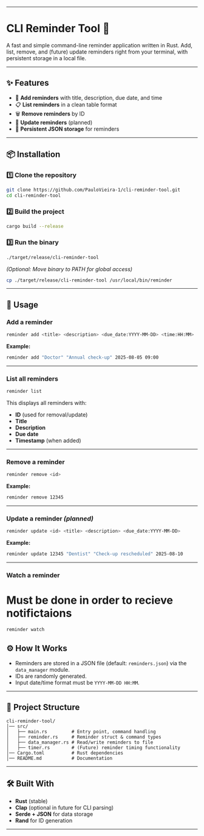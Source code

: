 
---

# CLI Reminder Tool 🦀

A fast and simple command-line reminder application written in Rust.
Add, list, remove, and (future) update reminders right from your terminal, with persistent storage in a local file.

---

## ✨ Features

* 📅 **Add reminders** with title, description, due date, and time
* 📋 **List reminders** in a clean table format
* 🗑️ **Remove reminders** by ID
* 🔄 **Update reminders** (planned)
* 💾 **Persistent JSON storage** for reminders

---

## 📦 Installation

### 1️⃣ Clone the repository

```bash
git clone https://github.com/PauloVieira-1/cli-reminder-tool.git
cd cli-reminder-tool
```

### 2️⃣ Build the project

```bash
cargo build --release
```

### 3️⃣ Run the binary

```bash
./target/release/cli-reminder-tool
```

*(Optional: Move binary to PATH for global access)*

```bash
cp ./target/release/cli-reminder-tool /usr/local/bin/reminder
```

---

## 🚀 Usage

### **Add a reminder**

```bash
reminder add <title> <description> <due_date:YYYY-MM-DD> <time:HH:MM>
```

**Example:**

```bash
reminder add "Doctor" "Annual check-up" 2025-08-05 09:00
```

---

### **List all reminders**

```bash
reminder list
```

This displays all reminders with:

* **ID** (used for removal/update)
* **Title**
* **Description**
* **Due date**
* **Timestamp** (when added)

---

### **Remove a reminder**

```bash
reminder remove <id>
```

**Example:**

```bash
reminder remove 12345
```

---

### **Update a reminder** *(planned)*

```bash
reminder update <id> <title> <description> <due_date:YYYY-MM-DD>
```

**Example:**

```bash
reminder update 12345 "Dentist" "Check-up rescheduled" 2025-08-10
```

---
### **Watch a reminder**

# Must be done in order to recieve notifictaions 

```bash
reminder watch
```

## ⚙️ How It Works

* Reminders are stored in a JSON file (default: `reminders.json`) via the `data_manager` module.
* IDs are randomly generated.
* Input date/time format must be `YYYY-MM-DD HH:MM`.

---

## 📂 Project Structure

```
cli-reminder-tool/
│── src/
│   ├── main.rs         # Entry point, command handling
│   ├── reminder.rs     # Reminder struct & command types
│   ├── data_manager.rs # Read/write reminders to file
│   ├── timer.rs        # (Future) reminder timing functionality
│── Cargo.toml          # Rust dependencies
│── README.md           # Documentation
```

---

## 🛠️ Built With

* **Rust** (stable)
* **Clap** (optional in future for CLI parsing)
* **Serde + JSON** for data storage
* **Rand** for ID generation

---


